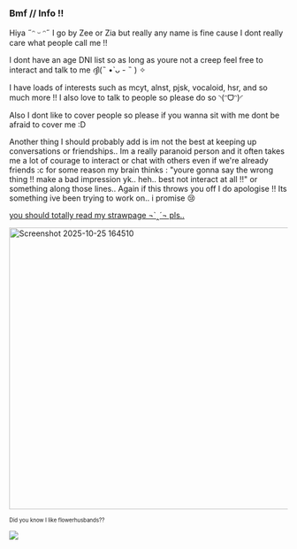 ### Bmf // Info !!

Hiya ˶ᵔ ᵕ ᵔ˶ I go by Zee or Zia but really any name is  fine cause I dont really care what people call me !!</br>

I dont have an age DNI list so as long as youre not a creep feel free to interact and talk to me ദ്ദി(˵ •̀ ᴗ - ˵ ) ✧</br>

I have loads of interests such as mcyt, alnst, pjsk, vocaloid, hsr, and so much more !! I also love to talk to people so please do so ◝(ᵔᗜᵔ)◜</br>

Also I dont like to cover people so please if you wanna sit with me dont be afraid to cover me :D </br>

Another thing I should probably add is im not the best at keeping up conversations or friendships.. Im a really paranoid person and it often takes me a lot of courage to interact or chat with others even if we're already friends :c for some reason my brain thinks : "youre gonna say the wrong thing !! make a bad impression yk.. heh.. best not interact at all !!" or something along those lines.. Again if this throws you off I do apologise !! Its something ive been trying to work on.. i promise 😢 </br>

[you should totally read my strawpage ¬`‸´¬ pls..](https://zeepzap.straw.page)</br>

<img width="900" height="510" alt="Screenshot 2025-10-25 164510" src="https://github.com/user-attachments/assets/f1cd8ee7-774c-44d9-824e-873bd3c58f77" />


<sub><small>Did you know I like flowerhusbands?? </small></sub> <br>

![](https://komarev.com/ghpvc/?username=flowerhusbands&color=red)
